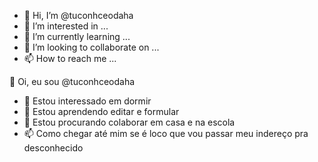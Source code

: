 - 👋 Hi, I’m @tuconhceodaha
- 👀 I’m interested in ...
- 🌱 I’m currently learning ...
- 💞️ I’m looking to collaborate on ...
- 📫 How to reach me ...

<!---
tuconhceodaha/tuconhceodaha is a ✨ special ✨ repository because its `README.md` (this file) appears on your GitHub profile.
You can click the Preview link to take a look at your changes.
--->
 👋 Oi, eu sou @tuconhceodaha
- 👀 Estou interessado em dormir
- 🌱 Estou aprendendo editar e formular
- 💞️ Estou procurando colaborar em casa e na escola
- 📫 Como chegar até mim se é loco que vou passar meu indereço pra desconhecido 
